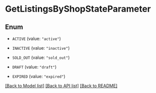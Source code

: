 # GetListingsByShopStateParameter

## Enum


* `ACTIVE` (value: `"active"`)

* `INACTIVE` (value: `"inactive"`)

* `SOLD_OUT` (value: `"sold_out"`)

* `DRAFT` (value: `"draft"`)

* `EXPIRED` (value: `"expired"`)


[[Back to Model list]](../README.md#documentation-for-models) [[Back to API list]](../README.md#documentation-for-api-endpoints) [[Back to README]](../README.md)


